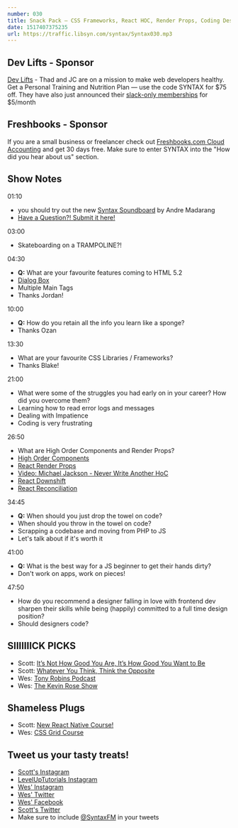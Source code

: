 ```yaml
---
number: 030
title: Snack Pack — CSS Frameworks, React HOC, Render Props, Coding Designers, Early Career Advice and a sound board!
date: 1517407375235
url: https://traffic.libsyn.com/syntax/Syntax030.mp3
---
```


## Dev Lifts - Sponsor

[Dev Lifts](https://devlifts.io) - Thad and JC are on a mission to make web developers healthy. Get a Personal Training and Nutrition Plan — use the code SYNTAX for $75 off. They have also just announced their [slack-only memberships](https://devlifts.io/slack.html) for $5/month

## Freshbooks - Sponsor

If you are a small business or freelancer check out [Freshbooks.com Cloud Accounting](https://freshbooks.com/syntax) and get 30 days free. Make sure to enter SYNTAX into the "How did you hear about us" section.

## Show Notes

01:10

- you should try out the new [Syntax Soundboard](https://codepen.io/drehimself/full/BYBwBp/) by Andre Madarang
- [Have a Question?! Submit it here!](https://docs.google.com/forms/d/e/1FAIpQLSfQlAo1wXHiJMySdU-h8QMtfoz92aMS9eycEHXB6eRCLh8KHA/viewform)

03:00

- Skateboarding on a TRAMPOLINE?!

04:30

- **Q:** What are your favourite features coming to HTML 5.2
- [Dialog Box](https://webdesign.tutsplus.com/tutorials/native-popups-and-modals-with-the-html5-dialog-element--cms-23876)
- Multiple Main Tags
- Thanks Jordan!

10:00

- **Q:** How do you retain all the info you learn like a sponge?
- Thanks Ozan

13:30

- What are your favourite CSS Libraries / Frameworks?
- Thanks Blake!

21:00

- What were some of the struggles you had early on in your career? How did you overcome them?
- Learning how to read error logs and messages
- Dealing with Impatience
- Coding is very frustrating

26:50

- What are High Order Components and Render Props?
- [High Order Components](https://reactjs.org/docs/higher-order-components.html)
- [React Render Props](https://reactjs.org/docs/render-props.html)
- [Video: Michael Jackson - Never Write Another HoC](https://www.youtube.com/watch?v=BcVAq3YFiuc)
- [React Downshift](https://github.com/paypal/downshift)
- [React Reconciliation](https://reactjs.org/docs/reconciliation.html)

34:45

- **Q:** When should you just drop the towel on code?
- When should you throw in the towel on code?
- Scrapping a codebase and moving from PHP to JS
- Let's talk about if it's worth it

41:00

- **Q:** What is the best way for a JS beginner to get their hands dirty?
- Don't work on apps, work on pieces!

47:50

- How do you recommend a designer falling in love with frontend dev sharpen their skills while being (happily) committed to a full time design position?
- Should designers code?

## SIIIIIIICK PICKS

- Scott: [It’s Not How Good You Are, It’s How Good You Want to Be](http://amzn.to/2DOE9V9)
- Scott: [Whatever You Think, Think the Opposite](http://amzn.to/2GybLbh)
- Wes: [Tony Robins Podcast](https://www.tonyrobbins.com/podcasts/)
- Wes: [The Kevin Rose Show](https://www.kevinrose.com/)

## Shameless Plugs

- Scott: [New React Native Course!](https://www.leveluptutorials.com/pro)
- Wes: [CSS Grid Course](https://CSSGrid.io)

## Tweet us your tasty treats!

- [Scott's Instagram](https://www.instagram.com/stolinski/)
- [LevelUpTutorials Instagram](https://www.instagram.com/LevelUpTutorials/)
- [Wes' Instagram](https://www.instagram.com/wesbos/)
- [Wes' Twitter](https://twitter.com/wesbos)
- [Wes' Facebook](https://www.facebook.com/wesbos.developer)
- [Scott's Twitter](https://twitter.com/stolinski)
- Make sure to include [@SyntaxFM](https://twitter.com/SyntaxFM) in your tweets
